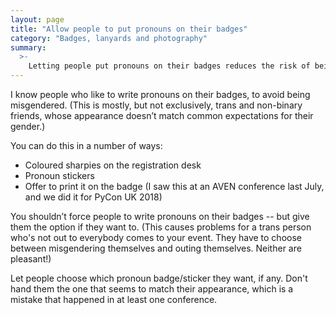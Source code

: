 ```yaml
---
layout: page
title: "Allow people to put pronouns on their badges"
category: "Badges, lanyards and photography"
summary:
  >-
    Letting people put pronouns on their badges reduces the risk of being misgendered, and makes the event more comfortable for trans/non-binary attendees.
---
```


I know people who like to write pronouns on their badges, to avoid being misgendered. (This is mostly, but not exclusively, trans and non-binary friends, whose appearance doesn’t match common expectations for their gender.)

You can do this in a number of ways:

*   Coloured sharpies on the registration desk
*   Pronoun stickers
*   Offer to print it on the badge (I saw this at an AVEN conference last July, and we did it for PyCon UK 2018)

You shouldn’t force people to write pronouns on their badges -- but give them the option if they want to.
(This causes problems for a trans person who's not out to everybody comes to your event.
They have to choose between misgendering themselves and outing themselves.
Neither are pleasant!)

Let people choose which pronoun badge/sticker they want, if any.
Don't hand them the one that seems to match their appearance, which is a mistake that happened in at least one conference.
